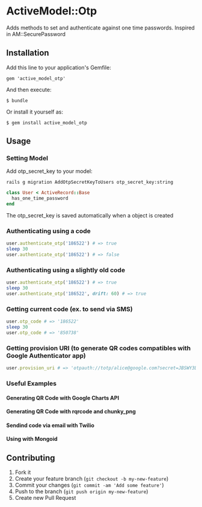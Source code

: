 # ActiveModel::Otp

Adds methods to set and authenticate against one time passwords. Inspired in AM::SecurePassword

## Installation

Add this line to your application's Gemfile:

    gem 'active_model_otp'

And then execute:

    $ bundle

Or install it yourself as:

    $ gem install active_model_otp

## Usage

### Setting Model
Add otp_secret_key to your model:

    rails g migration AddOtpSecretKeyToUsers otp_secret_key:string

```ruby
class User < ActiveRecord::Base
  has_one_time_password
end
```

The otp_secret_key is saved automatically when a object is created

### Authenticating using a code

```ruby
user.authenticate_otp('186522') # => true
sleep 30
user.authenticate_otp('186522') # => false
```

### Authenticating using a slightly old code

```ruby
user.authenticate_otp('186522') # => true
sleep 30
user.authenticate_otp('186522', drift: 60) # => true
```

### Getting current code (ex. to send via SMS)

```ruby
user.otp_code # => '186522'
sleep 30
user.otp_code # => '850738'
```

### Getting provision URI (to generate QR codes compatibles with Google Authenticator app)

```ruby
user.provision_uri # => 'otpauth://totp/alice@google.com?secret=JBSWY3DPEHPK3PXP'
```

### Useful Examples

#### Generating QR Code with Google Charts API

#### Generating QR Code with rqrcode and chunky_png

#### Sendind code via email with Twilio

#### Using with Mongoid

## Contributing

1. Fork it
2. Create your feature branch (`git checkout -b my-new-feature`)
3. Commit your changes (`git commit -am 'Add some feature'`)
4. Push to the branch (`git push origin my-new-feature`)
5. Create new Pull Request
